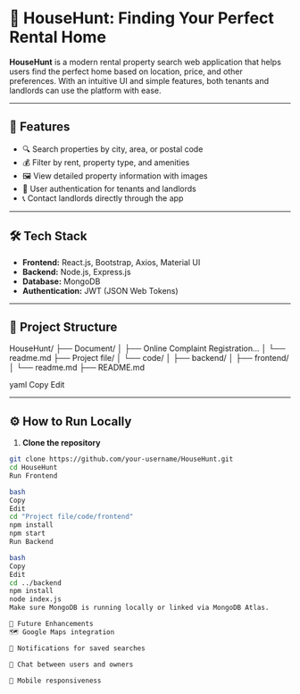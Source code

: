 # 🏡 HouseHunt: Finding Your Perfect Rental Home

**HouseHunt** is a modern rental property search web application that helps users find the perfect home based on location, price, and other preferences. With an intuitive UI and simple features, both tenants and landlords can use the platform with ease.

---

## 🚀 Features

- 🔍 Search properties by city, area, or postal code  
- 💰 Filter by rent, property type, and amenities  
- 🖼️ View detailed property information with images  
- 🔐 User authentication for tenants and landlords  
- 📞 Contact landlords directly through the app  

---

## 🛠️ Tech Stack

- **Frontend:** React.js, Bootstrap, Axios, Material UI  
- **Backend:** Node.js, Express.js  
- **Database:** MongoDB  
- **Authentication:** JWT (JSON Web Tokens)  

---

## 📂 Project Structure

HouseHunt/
├── Document/
│ ├── Online Complaint Registration...
│ └── readme.md
├── Project file/
│ └── code/
│ ├── backend/
│ ├── frontend/
│ └── readme.md
├── README.md

yaml
Copy
Edit

---

## ⚙️ How to Run Locally

1. **Clone the repository**
```bash
git clone https://github.com/your-username/HouseHunt.git
cd HouseHunt
Run Frontend

bash
Copy
Edit
cd "Project file/code/frontend"
npm install
npm start
Run Backend

bash
Copy
Edit
cd ../backend
npm install
node index.js
Make sure MongoDB is running locally or linked via MongoDB Atlas.

📌 Future Enhancements
🗺️ Google Maps integration

🔔 Notifications for saved searches

💬 Chat between users and owners

📱 Mobile responsiveness



